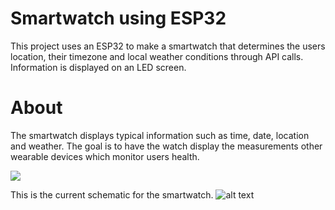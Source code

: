 # Smartwatch using ESP32
This project uses an ESP32 to make a smartwatch that determines the users location, their timezone and local weather conditions through API calls. Information is displayed on an LED screen. 

# About
The smartwatch displays typical information such as time, date, location and weather. The goal is to have the watch display the measurements other wearable devices which monitor users health.

![](https://github.com/ach12/Smartwatch-using-ESP32/blob/main/smartwatch-demo.gif)

This is the current schematic for the smartwatch.
![alt text](https://github.com/ach12/Smartwatch-using-ESP32/blob/main/ESP32-smartwatch-schematic.jpg?raw=true)

